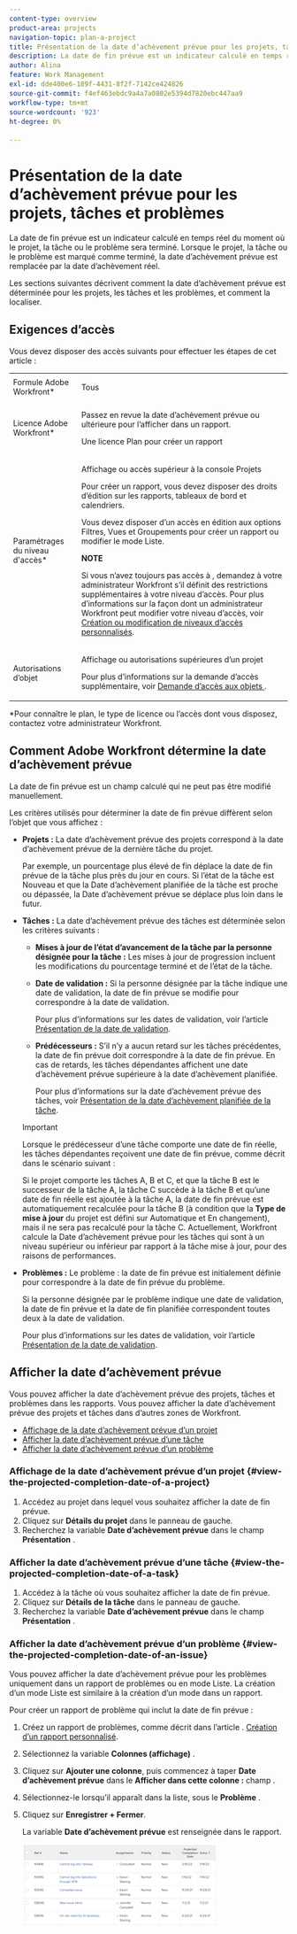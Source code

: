 ```yaml
---
content-type: overview
product-area: projects
navigation-topic: plan-a-project
title: Présentation de la date d’achèvement prévue pour les projets, tâches et problèmes
description: La date de fin prévue est un indicateur calculé en temps réel du moment où le projet, la tâche ou le problème sera terminé. Lorsque le projet, la tâche ou le problème est marqué comme terminé, la date d’achèvement prévue est remplacée par la date d’achèvement réel.
author: Alina
feature: Work Management
exl-id: dde400e6-189f-4431-8f2f-7142ce424826
source-git-commit: f4ef463ebdc9a4a7a0802e5394d7820ebc447aa9
workflow-type: tm+mt
source-wordcount: '923'
ht-degree: 0%

---
```


# Présentation de la date d’achèvement prévue pour les projets, tâches et problèmes

La date de fin prévue est un indicateur calculé en temps réel du moment où le projet, la tâche ou le problème sera terminé. Lorsque le projet, la tâche ou le problème est marqué comme terminé, la date d’achèvement prévue est remplacée par la date d’achèvement réel.

Les sections suivantes décrivent comment la date d’achèvement prévue est déterminée pour les projets, les tâches et les problèmes, et comment la localiser.

## Exigences d’accès

<!--drafted for P&P:

<table style="table-layout:auto"> 
 <col> 
 <col> 
 <tbody> 
  <tr> 
   <td role="rowheader">Adobe Workfront plan*</td> 
   <td> <p>Any</p> </td> 
  </tr> 
  <tr> 
   <td role="rowheader">Adobe Workfront license*</td> 
   <td> 
   <p>For current licenses: 
   <ul><li><p>Contributor or higher to view the Projected Completion Date in a report</p></li> <li><p>A Standard license to create a report</p></li> </ul>
   
   <p>For legacy licenses: 
   <ul><li><p>Review or higher to view the Projected Completion Date in a report</p></li> 
   <li><p>A Plan license to create a report</p> </li></ul>
      </td> 
  </tr> 
  <tr> 
   <td role="rowheader">Access level configurations*</td> 
   <td> <p>View or higher access to Projects</p> <p>You must have Edit access to Reports, Dashboards, Calendars to create a report</p> <p>You must have Edit access to Filters, Views, Groupings to create a report or modify a list view</p> <p><b>NOTE</b>
   
   If you still don't have access, ask your Workfront administrator if they set additional restrictions in your access level. For information on how a Workfront administrator can modify your access level, see <a href="../../../administration-and-setup/add-users/configure-and-grant-access/create-modify-access-levels.md" class="MCXref xref">Create or modify custom access levels</a>.</p> </td> 
  </tr> 
  <tr> 
   <td role="rowheader">Object permissions</td> 
   <td> <p>View or higher permissions to a project</p> <p>For information on requesting additional access, see <a href="../../../workfront-basics/grant-and-request-access-to-objects/request-access.md" class="MCXref xref">Request access to objects </a>.</p> </td> 
  </tr> 
 </tbody> 
</table>
-->

Vous devez disposer des accès suivants pour effectuer les étapes de cet article :

<table style="table-layout:auto"> 
 <col> 
 <col> 
 <tbody> 
  <tr> 
   <td role="rowheader">Formule Adobe Workfront*</td> 
   <td> <p>Tous</p> </td> 
  </tr> 
  <tr> 
   <td role="rowheader">Licence Adobe Workfront*</td> 
   <td> <p>Passez en revue la date d’achèvement prévue ou ultérieure pour l’afficher dans un rapport.</p> <p>Une licence Plan pour créer un rapport</p> </td> 
  </tr> 
  <tr> 
   <td role="rowheader">Paramétrages du niveau d'accès*</td> 
   <td> <p>Affichage ou accès supérieur à la console Projets</p> <p>Pour créer un rapport, vous devez disposer des droits d’édition sur les rapports, tableaux de bord et calendriers.</p> <p>Vous devez disposer d’un accès en édition aux options Filtres, Vues et Groupements pour créer un rapport ou modifier le mode Liste.</p> <p><b>NOTE</b>

Si vous n’avez toujours pas accès à , demandez à votre administrateur Workfront s’il définit des restrictions supplémentaires à votre niveau d’accès. Pour plus d’informations sur la façon dont un administrateur Workfront peut modifier votre niveau d’accès, voir <a href="../../../administration-and-setup/add-users/configure-and-grant-access/create-modify-access-levels.md" class="MCXref xref">Création ou modification de niveaux d’accès personnalisés</a>.</p> </td>
</tr> 
  <tr> 
   <td role="rowheader">Autorisations d’objet</td> 
   <td> <p>Affichage ou autorisations supérieures d’un projet</p> <p>Pour plus d’informations sur la demande d’accès supplémentaire, voir <a href="../../../workfront-basics/grant-and-request-access-to-objects/request-access.md" class="MCXref xref">Demande d’accès aux objets </a>.</p> </td> 
  </tr> 
 </tbody> 
</table>

&#42;Pour connaître le plan, le type de licence ou l’accès dont vous disposez, contactez votre administrateur Workfront.

## Comment Adobe Workfront détermine la date d’achèvement prévue

La date de fin prévue est un champ calculé qui ne peut pas être modifié manuellement.

Les critères utilisés pour déterminer la date de fin prévue diffèrent selon l’objet que vous affichez :

* **Projets :** La date d’achèvement prévue des projets correspond à la date d’achèvement prévue de la dernière tâche du projet.

  Par exemple, un pourcentage plus élevé de fin déplace la date de fin prévue de la tâche plus près du jour en cours. Si l’état de la tâche est Nouveau et que la Date d’achèvement planifiée de la tâche est proche ou dépassée, la Date d’achèvement prévue se déplace plus loin dans le futur.

* **Tâches :** La date d’achèvement prévue des tâches est déterminée selon les critères suivants :

   * **Mises à jour de l’état d’avancement de la tâche par la personne désignée pour la tâche :** Les mises à jour de progression incluent les modifications du pourcentage terminé et de l’état de la tâche.
   * **Date de validation :** Si la personne désignée par la tâche indique une date de validation, la date de fin prévue se modifie pour correspondre à la date de validation.

     Pour plus d’informations sur les dates de validation, voir l’article [Présentation de la date de validation](../../../manage-work/projects/updating-work-in-a-project/overview-of-commit-dates.md).

   * **Prédécesseurs :** S’il n’y a aucun retard sur les tâches précédentes, la date de fin prévue doit correspondre à la date de fin prévue. En cas de retards, les tâches dépendantes affichent une date d’achèvement prévue supérieure à la date d’achèvement planifiée.

     Pour plus d’informations sur la date d’achèvement prévue des tâches, voir [Présentation de la date d’achèvement planifiée de la tâche](../../../manage-work/tasks/task-information/task-planned-completion-date.md).

  >[!IMPORTANT]
  >
  >Lorsque le prédécesseur d’une tâche comporte une date de fin réelle, les tâches dépendantes reçoivent une date de fin prévue, comme décrit dans le scénario suivant :
  >
  >
  >Si le projet comporte les tâches A, B et C, et que la tâche B est le successeur de la tâche A, la tâche C succède à la tâche B et qu’une date de fin réelle est ajoutée à la tâche A, la date de fin prévue est automatiquement recalculée pour la tâche B (à condition que la **Type de mise à jour** du projet est défini sur Automatique et En changement), mais il ne sera pas recalculé pour la tâche C. Actuellement, Workfront calcule la Date d’achèvement prévue pour les tâches qui sont à un niveau supérieur ou inférieur par rapport à la tâche mise à jour, pour des raisons de performances. 

* **Problèmes :** Le problème : la date de fin prévue est initialement définie pour correspondre à la date de fin prévue du problème.

  Si la personne désignée par le problème indique une date de validation, la date de fin prévue et la date de fin planifiée correspondent toutes deux à la date de validation.

  Pour plus d’informations sur les dates de validation, voir l’article [Présentation de la date de validation](../../../manage-work/projects/updating-work-in-a-project/overview-of-commit-dates.md).

## Afficher la date d’achèvement prévue

Vous pouvez afficher la date d’achèvement prévue des projets, tâches et problèmes dans les rapports. Vous pouvez afficher la date d’achèvement prévue des projets et tâches dans d’autres zones de Workfront. 

* [Affichage de la date d’achèvement prévue d’un projet](#view-the-projected-completion-date-of-a-project)
* [Afficher la date d’achèvement prévue d’une tâche](#view-the-projected-completion-date-of-a-task)
* [Afficher la date d’achèvement prévue d’un problème](#view-the-projected-completion-date-of-an-issue)

### Affichage de la date d’achèvement prévue d’un projet {#view-the-projected-completion-date-of-a-project}

1. Accédez au projet dans lequel vous souhaitez afficher la date de fin prévue.
1. Cliquez sur **Détails du projet** dans le panneau de gauche.
1. Recherchez la variable **Date d’achèvement prévue** dans le champ **Présentation** .

### Afficher la date d’achèvement prévue d’une tâche {#view-the-projected-completion-date-of-a-task}

1. Accédez à la tâche où vous souhaitez afficher la date de fin prévue.
1. Cliquez sur **Détails de la tâche** dans le panneau de gauche.
1. Recherchez la variable **Date d’achèvement prévue** dans le champ **Présentation** .

### Afficher la date d’achèvement prévue d’un problème {#view-the-projected-completion-date-of-an-issue}

Vous pouvez afficher la date d’achèvement prévue pour les problèmes uniquement dans un rapport de problèmes ou en mode Liste. La création d’un mode Liste est similaire à la création d’un mode dans un rapport.

Pour créer un rapport de problème qui inclut la date de fin prévue :

1. Créez un rapport de problèmes, comme décrit dans l’article . [Création d’un rapport personnalisé](../../../reports-and-dashboards/reports/creating-and-managing-reports/create-custom-report.md).
1. Sélectionnez la variable **Colonnes (affichage)** .
1. Cliquez sur **Ajouter une colonne**, puis commencez à taper **Date d’achèvement prévue** dans le **Afficher dans cette colonne :** champ .

1. Sélectionnez-le lorsqu’il apparaît dans la liste, sous le **Problème** . 
1. Cliquez sur **Enregistrer + Fermer**.

   La variable **Date d’achèvement prévue** est renseignée dans le rapport. 

   ![](assets/issue-projected-completion-date-in-view-nwe-350x148.png)
